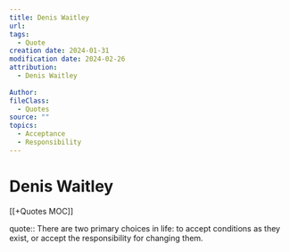 ```yaml
---
title: Denis Waitley
url: 
tags:
  - Quote
creation date: 2024-01-31
modification date: 2024-02-26
attribution:
  - Denis Waitley
 
Author: 
fileClass:
  - Quotes
source: ""
topics:
  - Acceptance
  - Responsibility
---
```


# Denis Waitley

[[+Quotes MOC]]

quote:: There are two primary choices in life: to accept conditions as they exist, or accept the responsibility for changing them.
